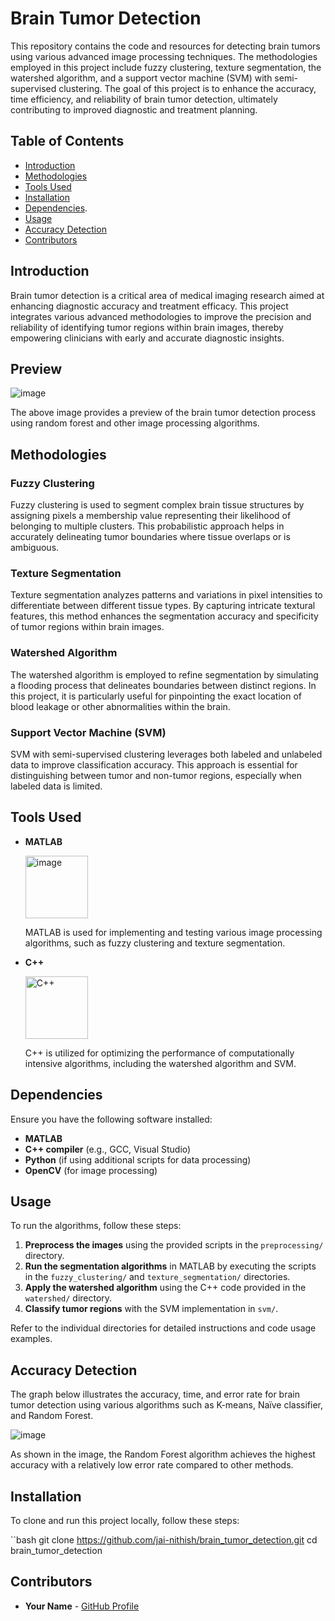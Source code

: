 # Brain Tumor Detection

This repository contains the code and resources for detecting brain tumors using various advanced image processing techniques. The methodologies employed in this project include fuzzy clustering, texture segmentation, the watershed algorithm, and a support vector machine (SVM) with semi-supervised clustering. The goal of this project is to enhance the accuracy, time efficiency, and reliability of brain tumor detection, ultimately contributing to improved diagnostic and treatment planning.

## Table of Contents

- [Introduction](#introduction)
- [Methodologies](#methodologies)
- [Tools Used](#tools-used)
- [Installation](#installation)
- [Dependencies](#dependencies).
- [Usage](#usage)
- [Accuracy Detection](#accuracy-detection)
- [Contributors](#contributors)

## Introduction

Brain tumor detection is a critical area of medical imaging research aimed at enhancing diagnostic accuracy and treatment efficacy. This project integrates various advanced methodologies to improve the precision and reliability of identifying tumor regions within brain images, thereby empowering clinicians with early and accurate diagnostic insights.

## Preview


![image](https://github.com/user-attachments/assets/5d74fe47-baa1-4d19-b36f-e99ef664eebf)



The above image provides a preview of the brain tumor detection process using random forest and other image processing algorithms.

## Methodologies

### Fuzzy Clustering
Fuzzy clustering is used to segment complex brain tissue structures by assigning pixels a membership value representing their likelihood of belonging to multiple clusters. This probabilistic approach helps in accurately delineating tumor boundaries where tissue overlaps or is ambiguous.

### Texture Segmentation
Texture segmentation analyzes patterns and variations in pixel intensities to differentiate between different tissue types. By capturing intricate textural features, this method enhances the segmentation accuracy and specificity of tumor regions within brain images.

### Watershed Algorithm
The watershed algorithm is employed to refine segmentation by simulating a flooding process that delineates boundaries between distinct regions. In this project, it is particularly useful for pinpointing the exact location of blood leakage or other abnormalities within the brain.

### Support Vector Machine (SVM)
SVM with semi-supervised clustering leverages both labeled and unlabeled data to improve classification accuracy. This approach is essential for distinguishing between tumor and non-tumor regions, especially when labeled data is limited.

## Tools Used

- **MATLAB**
  
  <img src="https://github.com/user-attachments/assets/7f589ea9-2624-44a9-9d6e-0cf2aa8127e2" alt="image" width="100" />

  
  MATLAB is used for implementing and testing various image processing algorithms, such as fuzzy clustering and texture segmentation.

- **C++**
 
  <img src="https://upload.wikimedia.org/wikipedia/commons/1/18/C_Programming_Language.svg" alt="C++" width="100" />
  
  C++ is utilized for optimizing the performance of computationally intensive algorithms, including the watershed algorithm and SVM.


  
## Dependencies

Ensure you have the following software installed:

- **MATLAB**
- **C++ compiler** (e.g., GCC, Visual Studio)
- **Python** (if using additional scripts for data processing)
- **OpenCV** (for image processing)

## Usage

To run the algorithms, follow these steps:

1. **Preprocess the images** using the provided scripts in the `preprocessing/` directory.
2. **Run the segmentation algorithms** in MATLAB by executing the scripts in the `fuzzy_clustering/` and `texture_segmentation/` directories.
3. **Apply the watershed algorithm** using the C++ code provided in the `watershed/` directory.
4. **Classify tumor regions** with the SVM implementation in `svm/`.

Refer to the individual directories for detailed instructions and code usage examples.

## Accuracy Detection

The graph below illustrates the accuracy, time, and error rate for brain tumor detection using various algorithms such as K-means, Naïve classifier, and Random Forest.


![image](https://github.com/user-attachments/assets/fcb7a4f4-bbd7-4b9d-a1c2-c80d9af1a6a7)


As shown in the image, the Random Forest algorithm achieves the highest accuracy with a relatively low error rate compared to other methods.



## Installation

To clone and run this project locally, follow these steps:

``bash
git clone https://github.com/jai-nithish/brain_tumor_detection.git
cd brain_tumor_detection

## Contributors

- **Your Name** - [GitHub Profile](https://github.com/Pradeepking19)


